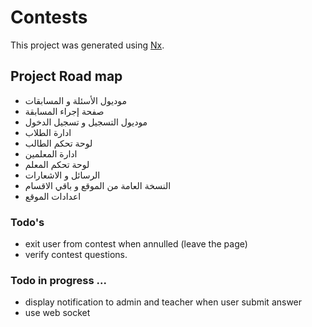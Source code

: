 # Contests

This project was generated using [Nx](https://nx.dev).

## Project Road map

- موديول الأسئلة و المسابقات
- صفحة إجراء المسابقة
- موديول التسجيل و تسجيل الدخول
- ادارة الطلاب
- لوحة تحكم الطالب
- ادارة المعلمين
- لوحة تحكم المعلم
- الرسائل و الاشعارات
- النسخة العامة من الموقع و باقي الاقسام
- اعدادات الموقع

### Todo's

- exit user from contest when annulled (leave the page)
- verify contest questions.

### Todo in progress ...

- display notification to admin and teacher when user submit answer
- use web socket
